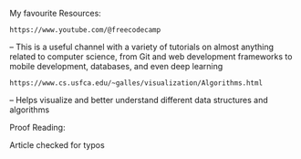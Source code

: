 My favourite Resources:

    https://www.youtube.com/@freecodecamp

– This is a useful channel with a variety of tutorials on almost anything related to computer science, from Git and web development frameworks to mobile development, databases, and even deep learning

    https://www.cs.usfca.edu/~galles/visualization/Algorithms.html

– Helps visualize and better understand different data structures and algorithms

Proof Reading:

Article checked for typos
